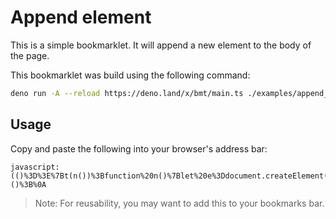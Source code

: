 # Append element

This is a simple bookmarklet. It will append a new element to the body of the
page.

This bookmarklet was build using the following command:

```bash
deno run -A --reload https://deno.land/x/bmt/main.ts ./examples/append_element/main.ts
```

## Usage

Copy and paste the following into your browser's address bar:

```
javascript:(()%3D%3E%7Bt(n())%3Bfunction%20n()%7Blet%20e%3Ddocument.createElement(%22div%22)%3Breturn%20e.innerHTML%3D%22Hello%2C%20World!%22%2Ce%7Dfunction%20t(e)%7Bdocument.body.insertBefore(e%2Cdocument.body.firstChild)%7D%7D)()%3B%0A
```

> Note: For reusability, you may want to add this to your bookmarks bar.
